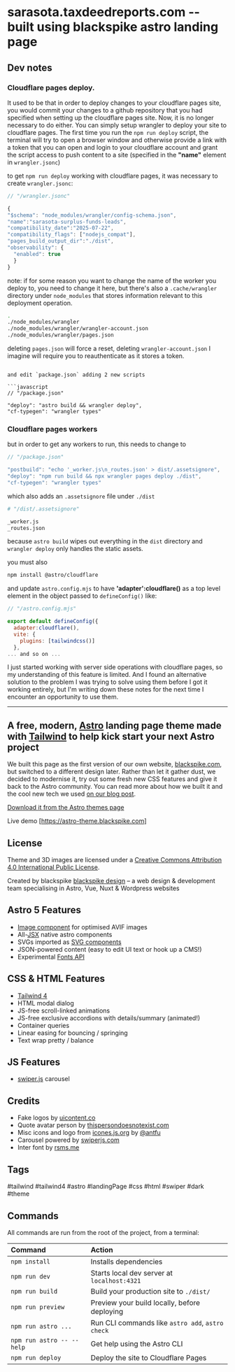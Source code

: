 # sarasota.taxdeedreports.com -- built using blackspike astro landing page

## Dev notes

### Cloudflare pages deploy.

It used to be that in order to deploy changes to your cloudflare pages site, you would commit your changes to a github repository that you had specified when setting up the cloudflare pages site. Now, it is no longer necessary to do either. You can simply setup wrangler to deploy your site to cloudflare pages. The first time you run the `npm run deploy` script, the terminal will try to open a browser window and otherwise provide a link with a token that you can open and login to your cloudflare account and grant the script access to push content to a site (specified in the **"name"** element in `wrangler.jsonc`)

to get `npm run deploy` working with cloudflare pages, it was necessary to create `wrangler.jsonc`:

```javascript
// "/wrangler.jsonc"

{
"$schema": "node_modules/wrangler/config-schema.json",
"name":"sarasota-surplus-funds-leads",
"compatibility_date":"2025-07-22",
"compatibility_flags": ["nodejs_compat"],
"pages_build_output_dir":"./dist",
"observability": {
  "enabled": true
  }
}
```

note: if for some reason you want to change the name of the worker you deploy to, you need to change it here, but there's also a `.cache/wrangler` directory under `node_modules` that stores information relevant to this deployment operation. 

```bash
.
./node_modules/wrangler
./node_modules/wrangler/wrangler-account.json
./node_modules/wrangler/pages.json
```

deleting `pages.json` will force a reset, deleting `wrangler-account.json` I imagine will require you to reauthenticate as it stores a token.

```

and edit `package.json` adding 2 new scripts

```javascript
// "/package.json"

"deploy": "astro build && wrangler deploy",
"cf-typegen": "wrangler types"
```
### Cloudflare pages workers

but in order to get any workers to run, this needs to change to 

```javascript
// "/package.json"

"postbuild": "echo '_worker.js\n_routes.json' > dist/.assetsignore",
"deploy": "npm run build && npx wrangler pages deploy ./dist",
"cf-typegen": "wrangler types"
```

which also adds an `.assetsignore` file under `./dist` 
```bash
# "/dist/.assetsignore"

_worker.js
_routes.json
```

because `astro build` wipes out everything in the `dist` directory and `wrangler deploy` only handles the static assets. 

you must also 
```bash
npm install @astro/cloudflare
```

and update `astro.config.mjs` to have **'adapter':cloudflare()** as a top level element in the object passed to `defineConfig()` like:
```javascript
// "/astro.config.mjs"

export default defineConfig({
  adapter:cloudflare(),
  vite: {
    plugins: [tailwindcss()]
  },
... and so on ...

```


I just started working with server side operations with cloudflare pages, so my understanding of this feature is limited. And I found an alternative solution to the problem I was trying to solve using them before I got it working entirely, but I'm writing down these notes for the next time I encounter an opportunity to use them. 

---

## A free, modern, [Astro](https://astro.build/) landing page theme made with [Tailwind](https://tailwindcss.com/) to help kick start your next Astro project

We built this page as the first version of our own website, [blackspike.com](https://www.blackspike.com), but switched to a different design later. Rather than let it gather dust, we decided to modernise it, try out some fresh new CSS features and give it back to the Astro community. You can read more about how we built it and the cool new tech we used [on our blog post](https://www.blackspike.com/blog/blackspike-free-astro-tailwind-theme/).

[Download it from the Astro themes page](https://astro.build/themes/details/blackspike-astro-landing-page/)

Live demo [https://astro-theme.blackspike.com]

## License

Theme and 3D images are licensed under a [Creative Commons Attribution 4.0 International Public License](https://creativecommons.org/licenses/by/4.0/).

Created by blackspike [blackspike design](https://www.blackspike.com) – a web design & development team specialising in Astro, Vue, Nuxt & Wordpress websites

## Astro 5 Features

- [Image component](https://docs.astro.build/en/guides/images/#display-optimized-images-with-the-image--component) for optimised AVIF images
- All-[JSX](https://docs.astro.build/en/reference/astro-syntax/) native astro components
- SVGs imported as [SVG components](https://docs.astro.build/en/guides/images/#svg-components)
- JSON-powered content (easy to edit UI text or hook up a CMS!)
- Experimental [Fonts API](https://docs.astro.build/en/reference/experimental-flags/fonts/)

## CSS & HTML Features

- [Tailwind 4](https://tailwindcss.com/blog/tailwindcss-v4)
- HTML modal dialog
- JS-free scroll-linked animations
- JS-free exclusive accordions with details/summary (animated!)
- Container queries
- Linear easing for bouncing / springing
- Text wrap pretty / balance

## JS Features

- [swiper.js](https://swiperjs.com/) carousel

## Credits

- Fake logos by [uicontent.co](https://uicontent.co/svg-dummy-logo/)
- Quote avatar person by [thispersondoesnotexist.com](https://thispersondoesnotexist.com/)
- Misc icons and logo from [icones.js.org](https://icones.js.org/) by [@antfu](https://github.com/antfu)
- Carousel powered by [swiperjs.com](https://swiperjs.com/)
- Inter font by [rsms.me](https://rsms.me/inter/)

## Tags

#tailwind #tailwind4 #astro #landingPage #css #html #swiper #dark #theme

## Commands

All commands are run from the root of the project, from a terminal:

| Command                   | Action                                           |
| :------------------------ | :----------------------------------------------- |
| `npm install`             | Installs dependencies                            |
| `npm run dev`             | Starts local dev server at `localhost:4321`      |
| `npm run build`           | Build your production site to `./dist/`          |
| `npm run preview`         | Preview your build locally, before deploying     |
| `npm run astro ...`       | Run CLI commands like `astro add`, `astro check` |
| `npm run astro -- --help` | Get help using the Astro CLI                     |
| `npm run deploy` 	    | Deploy the site to Cloudflare Pages	       |



